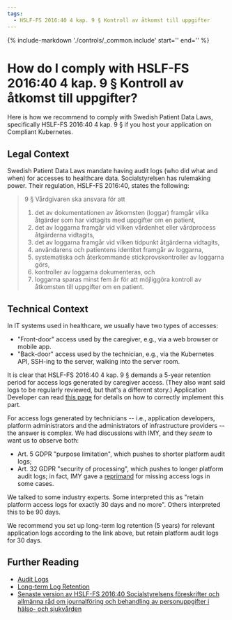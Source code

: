 ```yaml
---
tags:
  - HSLF-FS 2016:40 4 kap. 9 § Kontroll av åtkomst till uppgifter
---
```


<!-- markdownlint-disable-file first-line-h1 -->

{%
   include-markdown './controls/_common.include'
   start='<!--legal-disclaimer-start-->'
   end='<!--legal-disclaimer-end-->'
%}

# How do I comply with HSLF-FS 2016:40 4 kap. 9 § Kontroll av åtkomst till uppgifter?

Here is how we recommend to comply with Swedish Patient Data Laws, specifically HSLF-FS 2016:40 4 kap. 9 § if you host your application on Compliant Kubernetes.

## Legal Context

Swedish Patient Data Laws mandate having audit logs (who did what and when) for accesses to healthcare data. Socialstyrelsen has rulemaking power. Their regulation, HSLF-FS 2016:40, states the following:

> 9 § Vårdgivaren ska ansvara för att
>
> 1. det av dokumentationen av åtkomsten (loggar) framgår vilka åtgärder som har vidtagits med uppgifter om en patient,
> 1. det av loggarna framgår vid vilken vårdenhet eller vårdprocess åtgärderna vidtagits,
> 1. det av loggarna framgår vid vilken tidpunkt åtgärderna vidtagits,
> 1. användarens och patientens identitet framgår av loggarna,
> 1. systematiska och återkommande stickprovskontroller av loggarna görs,
> 1. kontroller av loggarna dokumenteras, och
> 1. loggarna sparas minst fem år för att möjliggöra kontroll av åtkomsten till uppgifter om en patient.

## Technical Context

In IT systems used in healthcare, we usually have two types of accesses:

- "Front-door" access used by the caregiver, e.g., via a web browser or mobile app.
- "Back-door" access used by the technician, e.g., via the Kubernetes API, SSH-ing to the server, walking into the server room.

It is clear that HSLF-FS 2016:40 4 kap. 9 § demands a 5-year retention period for access logs generated by caregiver access.
(They also want said logs to be regularly reviewed, but that's a different story.)
Application Developer can read [this page](../user-guide/long-term-log-retention.md) for details on how to correctly implement this part.

For access logs generated by technicians -- i.e., application developers, platform administrators and the administrators of infrastructure providers -- the answer is complex.
We had discussions with IMY, and they _seem_ to want us to observe both:

- Art. 5 GDPR "purpose limitation", which pushes to shorter platform audit logs;
- Art. 32 GDPR "security of processing", which pushes to longer platform audit logs; in fact, IMY gave a [reprimand](https://www.imy.se/tillsyner/vklass/) for missing access logs in some cases.

We talked to some industry experts. Some interpreted this as "retain platform access logs for exactly 30 days and no more". Others interpreted this to be 90 days.

We recommend you set up long-term log retention (5 years) for relevant application logs according to the link above, but retain platform audit logs for 30 days.

## Further Reading

- [Audit Logs](audit-logs.md)
- [Long-term Log Retention](../user-guide/long-term-log-retention.md)
- [Senaste version av HSLF-FS 2016:40 Socialstyrelsens föreskrifter och allmänna råd om journalföring och behandling av personuppgifter i hälso- och sjukvården](https://www.socialstyrelsen.se/kunskapsstod-och-regler/regler-och-riktlinjer/foreskrifter-och-allmanna-rad/konsoliderade-foreskrifter/201640-om-journalforing-och-behandling-av-personuppgifter-i-halso--och-sjukvarden/)
